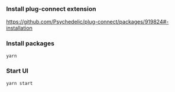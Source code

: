 ### Install plug-connect extension

https://github.com/Psychedelic/plug-connect/packages/919824#-installation

### Install packages

```bash
yarn
```

### Start UI

```bash
yarn start
```
